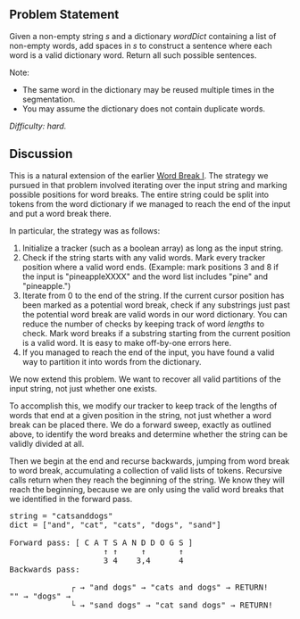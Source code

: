 Problem Statement
-----------------

Given a non-empty string _s_ and a dictionary _wordDict_ containing a list of
non-empty words, add spaces in _s_ to construct a sentence where each word is a
valid dictionary word. Return all such possible sentences.

Note:
- The same word in the dictionary may be reused multiple times in the
  segmentation.
- You may assume the dictionary does not contain duplicate words.

*Difficulty: hard.*

Discussion
----------

This is a natural extension of the earlier [Word Break I](../leet139). The
strategy we pursued in that problem involved iterating over the input string and
marking possible positions for word breaks. The entire string could be split
into tokens from the word dictionary if we managed to reach the end of the input
and put a word break there.

In particular, the strategy was as follows:
1. Initialize a tracker (such as a boolean array) as long as the input string.
1. Check if the string starts with any valid words. Mark every tracker position
   where a valid word ends. (Example: mark positions 3 and 8 if the input is
   "pineappleXXXX" and the word list includes "pine" and "pineapple.")
1. Iterate from 0 to the end of the string. If the current cursor position has
   been marked as a potential word break, check if any substrings just past the
   potential word break are valid words in our word dictionary. You can reduce
   the number of checks by keeping track of word _lengths_ to check. Mark word
   breaks if a substring starting from the current position is a valid word.
   It is easy to make off-by-one errors here.
1. If you managed to reach the end of the input, you have found a valid way to
   partition it into words from the dictionary.

We now extend this problem. We want to recover all valid partitions of the input
string, not just whether one exists.

To accomplish this, we modify our tracker to keep track of the lengths of words
that end at a given position in the string, not just whether a word break can be
placed there. We do a forward sweep, exactly as outlined above, to identify the
word breaks and determine whether the string can be validly divided at all.

Then we begin at the end and recurse backwards, jumping from word break to word
break, accumulating a collection of valid lists of tokens. Recursive calls
return when they reach the beginning of the string. We know they will reach the
beginning, because we are only using the valid word breaks that we identified in
the forward pass.
<pre>string = "catsanddogs"
dict = ["and", "cat", "cats", "dogs", "sand"]

Forward pass: [ C A T S A N D D O G S ]
                    &uarr; &uarr;     &uarr;       &uarr;
                    3 4    3,4      4
Backwards pass:

             ┌ &rarr; "and dogs" &rarr; "cats and dogs" &rarr; RETURN!
"" &rarr; "dogs" &rarr;
             └ &rarr; "sand dogs" &rarr; "cat sand dogs" &rarr; RETURN!</pre>
